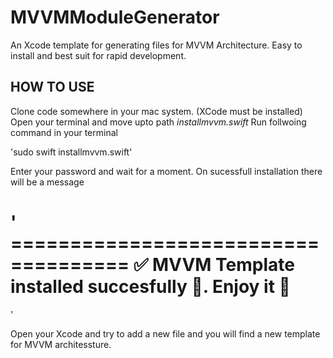 # MVVMModuleGenerator
An Xcode template for generating files for MVVM Architecture. Easy to install and best suit for rapid development.

## HOW TO USE
Clone code somewhere in your mac system. (XCode must be installed)
Open your terminal and move upto path *installmvvm.swift*
Run follwoing command in your terminal

  'sudo swift installmvvm.swift'
  
Enter your password and wait for a moment. On sucessfull installation there will be a message

' ====================================
  ✅  MVVM Template installed succesfully 🎉. Enjoy it  🙂
  ====================================
'


Open your Xcode and try to add a new file and you will find a new template for MVVM architessture.
